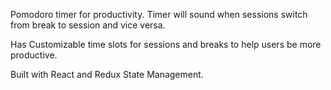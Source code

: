 Pomodoro timer for productivity. Timer will sound when sessions switch from break to session and vice versa. 

Has Customizable time slots for sessions and breaks to help users be more productive. 	


Built with React and Redux State Management.

